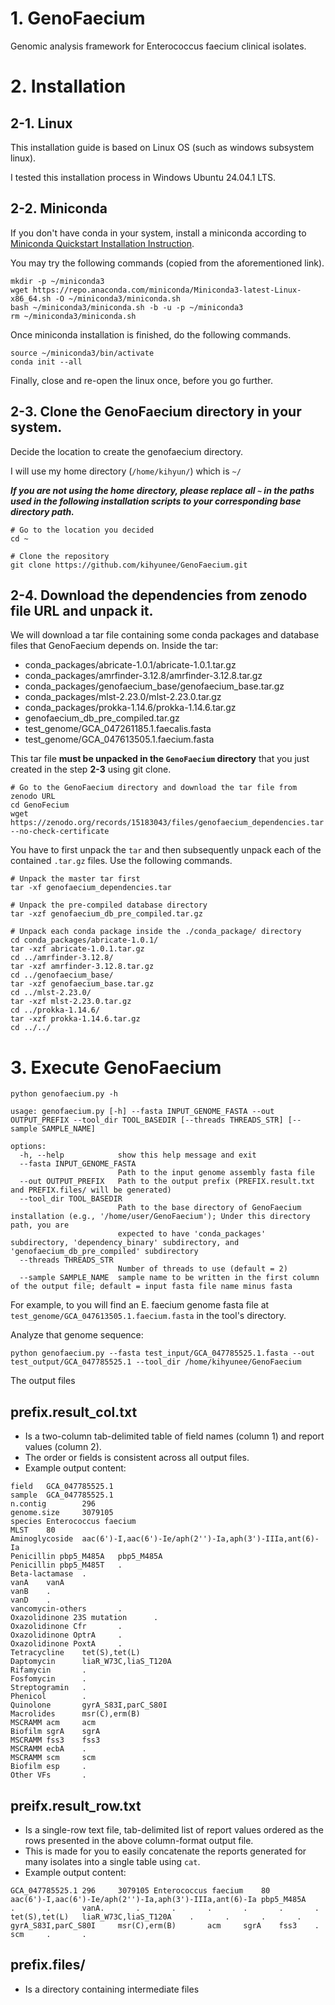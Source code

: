 # 1. GenoFaecium
Genomic analysis framework for Enterococcus faecium clinical isolates.


# 2. Installation
## 2-1. Linux
This installation guide is based on Linux OS  (such as windows subsystem linux).

I tested this installation process in Windows Ubuntu 24.04.1 LTS.


## 2-2. Miniconda
If you don't have conda in your system, install a miniconda according to [Miniconda Quickstart Installation Instruction](https://www.anaconda.com/docs/getting-started/miniconda/install#quickstart-install-instructions).

You may try the following commands (copied from the aforementioned link).

```
mkdir -p ~/miniconda3
wget https://repo.anaconda.com/miniconda/Miniconda3-latest-Linux-x86_64.sh -O ~/miniconda3/miniconda.sh
bash ~/miniconda3/miniconda.sh -b -u -p ~/miniconda3
rm ~/miniconda3/miniconda.sh
```

Once miniconda installation is finished, do the following commands.

```
source ~/miniconda3/bin/activate
conda init --all
```

Finally, close and re-open the linux once, before you go further.


## 2-3. Clone the GenoFaecium directory in your system.
Decide the location to create the genofaecium directory.

I will use my home directory (`/home/kihyun/`) which is `~/`

_**If you are not using the home directory, please replace all `~` in the paths used in the following installation scripts to your corresponding base directory path.**_

```
# Go to the location you decided
cd ~

# Clone the repository
git clone https://github.com/kihyunee/GenoFaecium.git
```


## 2-4. Download the dependencies from zenodo file URL and unpack it.

We will download a tar file containing some conda packages and database files that GenoFaecium depends on. Inside the tar:
* conda_packages/abricate-1.0.1/abricate-1.0.1.tar.gz
* conda_packages/amrfinder-3.12.8/amrfinder-3.12.8.tar.gz
* conda_packages/genofaecium_base/genofaecium_base.tar.gz
* conda_packages/mlst-2.23.0/mlst-2.23.0.tar.gz
* conda_packages/prokka-1.14.6/prokka-1.14.6.tar.gz
* genofaecium_db_pre_compiled.tar.gz
* test_genome/GCA_047261185.1.faecalis.fasta
* test_genome/GCA_047613505.1.faecium.fasta

This tar file **must be unpacked in the `GenoFaecium` directory** that you just created in the step **2-3** using git clone.

```
# Go to the GenoFaecium directory and download the tar file from zenodo URL
cd GenoFecium
wget https://zenodo.org/records/15183043/files/genofaecium_dependencies.tar --no-check-certificate
```

You have to first unpack the `tar` and then subsequently unpack each of the contained `.tar.gz` files. Use the following commands.

```
# Unpack the master tar first
tar -xf genofaecium_dependencies.tar

# Unpack the pre-compiled database directory
tar -xzf genofaecium_db_pre_compiled.tar.gz

# Unpack each conda package inside the ./conda_package/ directory
cd conda_packages/abricate-1.0.1/
tar -xzf abricate-1.0.1.tar.gz
cd ../amrfinder-3.12.8/
tar -xzf amrfinder-3.12.8.tar.gz
cd ../genofaecium_base/
tar -xzf genofaecium_base.tar.gz
cd ../mlst-2.23.0/
tar -xzf mlst-2.23.0.tar.gz
cd ../prokka-1.14.6/
tar -xzf prokka-1.14.6.tar.gz
cd ../../
```


# 3. Execute GenoFaecium

```
python genofaecium.py -h

usage: genofaecium.py [-h] --fasta INPUT_GENOME_FASTA --out OUTPUT_PREFIX --tool_dir TOOL_BASEDIR [--threads THREADS_STR] [--sample SAMPLE_NAME]

options:
  -h, --help            show this help message and exit
  --fasta INPUT_GENOME_FASTA
                        Path to the input genome assembly fasta file
  --out OUTPUT_PREFIX   Path to the output prefix (PREFIX.result.txt and PREFIX.files/ will be generated)
  --tool_dir TOOL_BASEDIR
                        Path to the base directory of GenoFaecium installation (e.g., '/home/user/GenoFaecium'); Under this directory path, you are
                        expected to have 'conda_packages' subdirectory, 'dependency_binary' subdirectory, and 'genofaecium_db_pre_compiled' subdirectory
  --threads THREADS_STR
                        Number of threads to use (default = 2)
  --sample SAMPLE_NAME  sample name to be written in the first column of the output file; default = input fasta file name minus fasta
```

For example, to you will find an E. faecium genome fasta file at `test_genome/GCA_047613505.1.faecium.fasta` in the tool's directory.

Analyze that genome sequence:

```
python genofaecium.py --fasta test_input/GCA_047785525.1.fasta --out test_output/GCA_047785525.1 --tool_dir /home/kihyunee/GenoFaecium
```

The output files 
## prefix.result_col.txt
- Is a two-column tab-delimited table of field names (column 1) and report values (column 2).
- The order or fields is consistent across all output files.
- Example output content:
```
field   GCA_047785525.1
sample  GCA_047785525.1
n.contig        296
genome.size     3079105
species Enterococcus faecium
MLST    80
Aminoglycoside  aac(6')-I,aac(6')-Ie/aph(2'')-Ia,aph(3')-IIIa,ant(6)-Ia
Penicillin pbp5_M485A   pbp5_M485A
Penicillin pbp5_M485T   .
Beta-lactamase  .
vanA    vanA
vanB    .
vanD    .
vancomycin-others       .
Oxazolidinone 23S mutation      .
Oxazolidinone Cfr       .
Oxazolidinone OptrA     .
Oxazolidinone PoxtA     .
Tetracycline    tet(S),tet(L)
Daptomycin      liaR_W73C,liaS_T120A
Rifamycin       .
Fosfomycin      .
Streptogramin   .
Phenicol        .
Quinolone       gyrA_S83I,parC_S80I
Macrolides      msr(C),erm(B)
MSCRAMM acm     acm
Biofilm sgrA    sgrA
MSCRAMM fss3    fss3
MSCRAMM ecbA    .
MSCRAMM scm     scm
Biofilm esp     .
Other VFs       .
```

## preifx.result_row.txt
- Is a single-row text file, tab-delimited list of report values ordered as the rows presented in the above column-format output file.
- This is made for you to easily concatenate the reports generated for many isolates into a single table using `cat`.
- Example output content:
```
GCA_047785525.1 296     3079105 Enterococcus faecium    80      aac(6')-I,aac(6')-Ie/aph(2'')-Ia,aph(3')-IIIa,ant(6)-Ia pbp5_M485A      .       .       vanA.       .       .       .       .       .       .       tet(S),tet(L)   liaR_W73C,liaS_T120A    .       .       .       .       gyrA_S83I,parC_S80I     msr(C),erm(B)       acm     sgrA    fss3    .       scm     .       .
```

## prefix.files/ 
- Is a directory containing intermediate files
